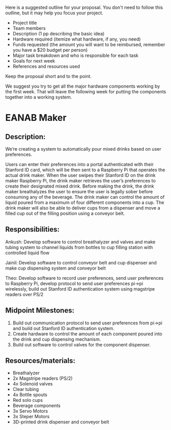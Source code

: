 
Here is a suggested outline for your proposal. You don't need to follow this
outline, but it may help you focus your project.

* Project title
* Team members
* Description (1 pp describing the basic idea)
* Hardware required (itemize what hardware, if any, you need)
* Funds requested (the amount you will want to be reimbursed, remember you have
  a $20 budget per person)
* Major task breakdown and who is responsible for each task
* Goals for next week
* References and resources used

Keep the proposal short and to the point.

We suggest you try to get all the major hardware components working by the
first week. That will leave the following week for putting the components
together into a working system.


# EANAB Maker

## Description:

We’re creating a system to automatically pour mixed drinks based on user preferences.

Users can enter their preferences into a portal authenticated with their Stanford ID card, which will be then sent to a Raspberry Pi that operates the actual drink maker. When the user swipes their Stanford ID on the drink maker Raspberry Pi, the drink maker retrieves the user’s preferences to create their designated mixed drink. Before making the drink, the drink maker breathalyzes the user to ensure the user is legally sober before consuming any of the beverage. The drink maker can control the amount of liquid poured from a maximum of four different components into a cup. The drink maker will also be able to deliver cups from a dispenser and move a filled cup out of the filling position using a conveyor belt.

## Responsibilities:

Ankush: Develop software to control breathalyzer and valves and make tubing system to channel liquids from bottles to cup filling station with controlled liquid flow

Jainil: Develop software to control conveyor belt and cup dispenser and make cup dispensing system and conveyor belt

Theo: Develop software to record user preferences, send user preferences to Raspberry Pi, develop protocol to send user preferences pi->pi wirelessly, build out Stanford ID authentication system using magstripe readers over PS/2

## Midpoint Milestones:

1. Build out communication protocol to send user preferences from pi->pi and build out Stanford ID authentication system.
2. Create hardware to control the amount of each component poured into the drink and cup dispensing mechanism.
3. Build out software to control valves for the component dispenser.

## Resources/materials:
* Breathalyzer
* 2x Magstripe readers (PS/2)
* 4x Solenoid valves
* Clear tubing
* 4x Bottle spouts
* Red solo cups
* Beverage components
* 3x Servo Motors
* 3x Steper Motors
* 3D-printed drink dispenser and conveyor belt

